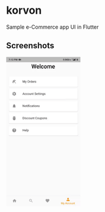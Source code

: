 # korvon

Sample e-Commerce app UI in Flutter

## Screenshots

 <img src="https://github.com/Sokhib/korvon/blob/master/assets/gif/preview.gif" width="200" title="Preview" alt="preview">

